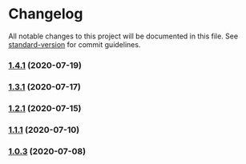 # Changelog

All notable changes to this project will be documented in this file. See [standard-version](https://github.com/conventional-changelog/standard-version) for commit guidelines.

### [1.4.1](https://github.com/zegerk/plugwise-mqtt/compare/v1.3.0...v1.4.1) (2020-07-19)

### [1.3.1](https://github.com/zegerk/plugwise-mqtt/compare/v1.2.0...v1.3.1) (2020-07-17)

### [1.2.1](https://github.com/zegerk/plugwise-mqtt/compare/v1.1.0...v1.2.1) (2020-07-15)

### [1.1.1](https://github.com/zegerk/plugwise-mqtt/compare/v1.0.2...v1.1.1) (2020-07-10)

### [1.0.3](https://github.com/zegerk/plugwise-mqtt/compare/v1.0.1...v1.0.3) (2020-07-08)
